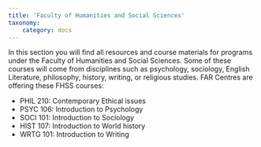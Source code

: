 ```yaml
---
title: 'Faculty of Humanities and Social Sciences'
taxonomy:
    category: docs
---
```


In this section you will find all resources and course materials for programs under the Faculty of Humanities and Social Sciences. Some of these courses will come from disciplines such as psychology, sociology, English Literature, philosophy, history, writing, or religious studies. FAR Centres are offering these FHSS courses:

* PHIL 210: Contemporary Ethical issues
* PSYC 106: Introduction to Psychology
* SOCI 101: Introduction to Sociology
* HIST 107: Introduction to World history
* WRTG 101: Introduction to Writing
